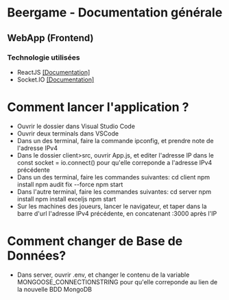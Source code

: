 # Beergame - Documentation générale
## WebApp (Frontend)
### Technologie utilisées
- ReactJS [[Documentation]](https://reactjs.org/docs/getting-started.html)
- Socket.IO [[Documentation]](https://socket.io/docs/v4/)

# Comment lancer l'application ?
- Ouvrir le dossier dans Visual Studio Code
- Ouvrir deux terminals dans VSCode
- Dans un des terminal, faire la commande ipconfig, et prendre note de l'adresse IPv4
- Dans le dossier client>src, ouvrir App.js, et editer l'adresse IP dans le const socket = io.connect() pour qu'elle correponde a l'adresse IPv4 précédente
- Dans un des terminal, faire les commandes suivantes:
    cd client
    npm install
    npm audit fix --force
    npm start
- Dans l'autre terminal, faire les commandes suivantes:
    cd server
    npm install
    npm install exceljs
    npm start
- Sur les machines des joueurs, lancer le navigateur, et taper dans la barre d'url l'adresse IPv4 précédente, en concatenant :3000 après l'IP

# Comment changer de Base de Données?
- Dans server, ouvrir .env, et changer le contenu de la variable MONGOOSE_CONNECTIONSTRING pour qu'elle correponde au lien de la nouvelle BDD MongoDB

